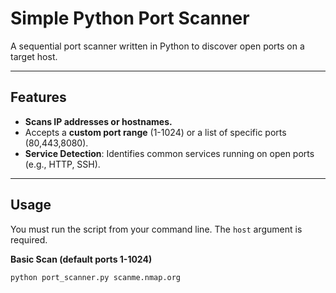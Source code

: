 # Simple Python Port Scanner

A sequential port scanner written in Python to discover open ports on a target host.

---
## Features

* **Scans IP addresses or hostnames.**
* Accepts a **custom port range** (1-1024) or a list of specific ports (80,443,8080).
* **Service Detection**: Identifies common services running on open ports (e.g., HTTP, SSH).

---
## Usage

You must run the script from your command line. The `host` argument is required.

**Basic Scan (default ports 1-1024)**
```bash
python port_scanner.py scanme.nmap.org
